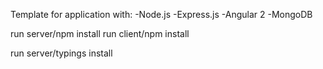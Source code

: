 Template for application with:
    -Node.js
    -Express.js
    -Angular 2
    -MongoDB


run server/npm install
run client/npm install

run server/typings install

